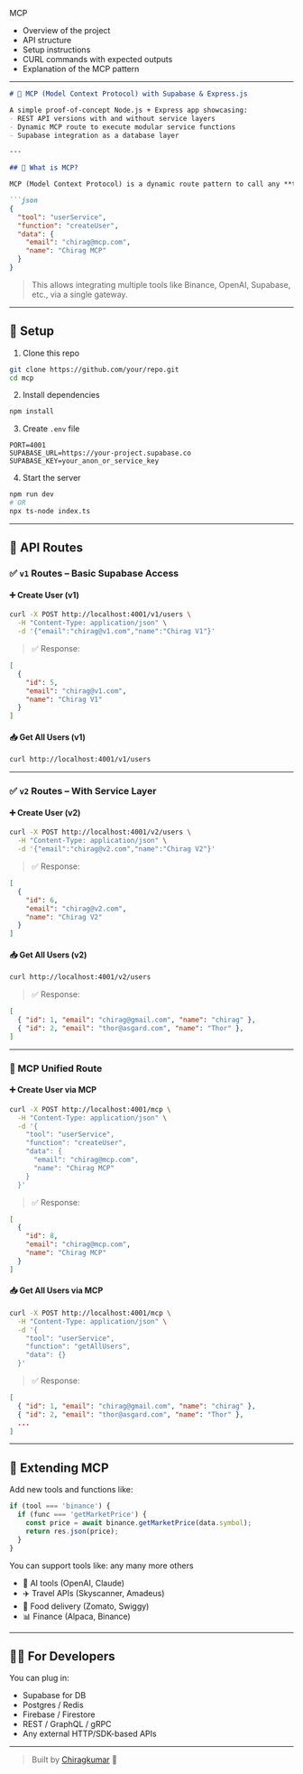 MCP 
- Overview of the project
- API structure
- Setup instructions
- CURL commands with expected outputs
- Explanation of the MCP pattern

---

```md
# 🔗 MCP (Model Context Protocol) with Supabase & Express.js

A simple proof-of-concept Node.js + Express app showcasing:
- REST API versions with and without service layers
- Dynamic MCP route to execute modular service functions
- Supabase integration as a database layer

---

## 🧠 What is MCP?

MCP (Model Context Protocol) is a dynamic route pattern to call any **tool/function combo** in a unified way.

```json
{
  "tool": "userService",
  "function": "createUser",
  "data": {
    "email": "chirag@mcp.com",
    "name": "Chirag MCP"
  }
}
```

> This allows integrating multiple tools like Binance, OpenAI, Supabase, etc., via a single gateway.

---

## 🔧 Setup

1. Clone this repo

```bash
git clone https://github.com/your/repo.git
cd mcp
```

2. Install dependencies

```bash
npm install
```

3. Create `.env` file

```env
PORT=4001
SUPABASE_URL=https://your-project.supabase.co
SUPABASE_KEY=your_anon_or_service_key
```

4. Start the server

```bash
npm run dev
# OR
npx ts-node index.ts
```

---

## 📡 API Routes

### ✅ `v1` Routes – Basic Supabase Access

#### ➕ Create User (v1)
```bash
curl -X POST http://localhost:4001/v1/users \
  -H "Content-Type: application/json" \
  -d '{"email":"chirag@v1.com","name":"Chirag V1"}'
```
> ✅ Response:
```json
[
  {
    "id": 5,
    "email": "chirag@v1.com",
    "name": "Chirag V1"
  }
]
```

#### 📥 Get All Users (v1)
```bash
curl http://localhost:4001/v1/users
```

---

### ✅ `v2` Routes – With Service Layer

#### ➕ Create User (v2)
```bash
curl -X POST http://localhost:4001/v2/users \
  -H "Content-Type: application/json" \
  -d '{"email":"chirag@v2.com","name":"Chirag V2"}'
```

> ✅ Response:
```json
[
  {
    "id": 6,
    "email": "chirag@v2.com",
    "name": "Chirag V2"
  }
]
```

#### 📥 Get All Users (v2)
```bash
curl http://localhost:4001/v2/users
```

> ✅ Response:
```json
[
  { "id": 1, "email": "chirag@gmail.com", "name": "chirag" },
  { "id": 2, "email": "thor@asgard.com", "name": "Thor" },
]
```

---

### 🔁 MCP Unified Route

#### ➕ Create User via MCP
```bash
curl -X POST http://localhost:4001/mcp \
  -H "Content-Type: application/json" \
  -d '{
    "tool": "userService",
    "function": "createUser",
    "data": {
      "email": "chirag@mcp.com",
      "name": "Chirag MCP"
    }
  }'
```

> ✅ Response:
```json
[
  {
    "id": 8,
    "email": "chirag@mcp.com",
    "name": "Chirag MCP"
  }
]
```

#### 📥 Get All Users via MCP
```bash
curl -X POST http://localhost:4001/mcp \
  -H "Content-Type: application/json" \
  -d '{
    "tool": "userService",
    "function": "getAllUsers",
    "data": {}
  }'
```

> ✅ Response:
```json
[
  { "id": 1, "email": "chirag@gmail.com", "name": "chirag" },
  { "id": 2, "email": "thor@asgard.com", "name": "Thor" },
  ...
]
```

---

## 🔌 Extending MCP

Add new tools and functions like:

```ts
if (tool === 'binance') {
  if (func === 'getMarketPrice') {
    const price = await binance.getMarketPrice(data.symbol);
    return res.json(price);
  }
}
```

You can support tools like: any many more others
- 🔮 AI tools (OpenAI, Claude)
- ✈️ Travel APIs (Skyscanner, Amadeus)
- 🍔 Food delivery (Zomato, Swiggy)
- 📊 Finance (Alpaca, Binance)

---

## 👨‍💻 For Developers

You can plug in:
- Supabase for DB
- Postgres / Redis
- Firebase / Firestore
- REST / GraphQL / gRPC
- Any external HTTP/SDK-based APIs
---

> Built by [Chiragkumar](https://github.com/ichiragkumar) 🚀
```